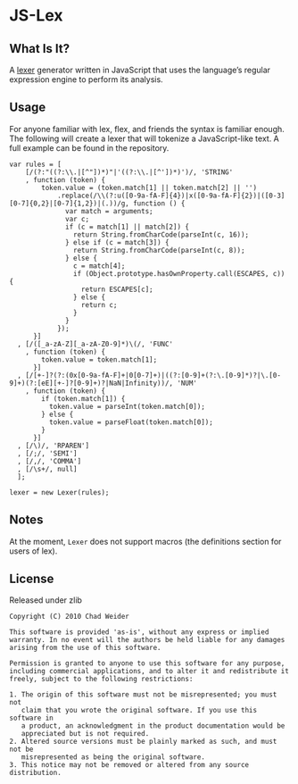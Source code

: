 # JS-Lex #

## What Is It? ##
A [lexer](http://en.wikipedia.org/wiki/Lexical_analysis) generator written in JavaScript that uses the language’s regular expression engine to perform its analysis.

## Usage ##
For anyone familiar with lex, flex, and friends the syntax is familiar enough. The following will create a lexer that will tokenize a JavaScript-like text. A full example can be found in the repository.

    var rules = [
        [/(?:"((?:\\.|[^"])*)"|'((?:\\.|[^'])*)')/, 'STRING'
        , function (token) {
            token.value = (token.match[1] || token.match[2] || '')
                .replace(/\\(?:u([0-9a-fA-F]{4})|x([0-9a-fA-F]{2})|([0-3][0-7]{0,2}|[0-7]{1,2})|(.))/g, function () {
                  var match = arguments;
                  var c;
                  if (c = match[1] || match[2]) {
                    return String.fromCharCode(parseInt(c, 16));
                  } else if (c = match[3]) {
                    return String.fromCharCode(parseInt(c, 8));
                  } else {
                    c = match[4];
                    if (Object.prototype.hasOwnProperty.call(ESCAPES, c)) {
                      return ESCAPES[c];
                    } else {
                      return c;
                    }
                  }
                });
          }]
      , [/([_a-zA-Z][_a-zA-Z0-9]*)\(/, 'FUNC'
        , function (token) {
            token.value = token.match[1];
          }]
      , [/[+-]?(?:(0x[0-9a-fA-F]+|0[0-7]+)|((?:[0-9]+(?:\.[0-9]*)?|\.[0-9]+)(?:[eE][+-]?[0-9]+)?|NaN|Infinity))/, 'NUM'
        , function (token) {
            if (token.match[1]) {
              token.value = parseInt(token.match[0]);
            } else {
              token.value = parseFloat(token.match[0]);
            }
          }]
      , [/\)/, 'RPAREN']
      , [/;/, 'SEMI']
      , [/,/, 'COMMA']
      , [/\s+/, null]
      ];

    lexer = new Lexer(rules);

## Notes ##
At the moment, `Lexer` does not support macros (the definitions section for users of lex).

## License ##
Released under zlib

    Copyright (C) 2010 Chad Weider

    This software is provided 'as-is', without any express or implied
    warranty. In no event will the authors be held liable for any damages
    arising from the use of this software.

    Permission is granted to anyone to use this software for any purpose,
    including commercial applications, and to alter it and redistribute it
    freely, subject to the following restrictions:

    1. The origin of this software must not be misrepresented; you must not
       claim that you wrote the original software. If you use this software in
       a product, an acknowledgment in the product documentation would be
       appreciated but is not required.
    2. Altered source versions must be plainly marked as such, and must not be
       misrepresented as being the original software.
    3. This notice may not be removed or altered from any source distribution.
